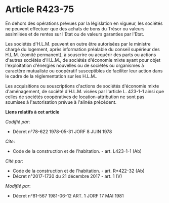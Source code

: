 # Article R423-75

En dehors des opérations prévues par la législation en vigueur, les sociétés ne peuvent effectuer que des achats de bons du
Trésor ou valeurs assimilées et de rentes sur l'Etat ou de valeurs garanties par l'Etat.

Les sociétés d'H.L.M. peuvent en outre être autorisées par le ministre chargé du logement, après information préalable du
conseil supérieur des H.L.M. (comité permanent), à souscrire ou acquérir des parts ou actions d'autres sociétés d'H.L.M., de
sociétés d'économie mixte ayant pour objet l'exploitation d'énergies nouvelles ou de sociétés ou organismes à caractère
mutualiste ou coopératif susceptibles de faciliter leur action dans le cadre de la réglementation sur les H.L.M..

Les acquisitions ou souscriptions d'actions de sociétés d'économie mixte d'aménagement, de société d'H.L.M. visées par
l'article L. 423-1-1 ainsi que celles de sociétés coopératives de location-attribution ne sont pas soumises à l'autorisation
prévue à l'alinéa précédent.

**Liens relatifs à cet article**

_Codifié par_:

  - Décret n°78-622 1978-05-31 JORF 8 JUIN 1978

_Cite_:

  - Code de la construction et de l'habitation. - art. L423-1-1 (Ab)

_Cité par_:

  - Code de la construction et de l'habitation. - art. R*422-32 (Ab)
  - Décret n°2017-1730 du 21 décembre 2017 - art. 1 (V)

_Modifié par_:

  - Décret n°81-567 1981-06-12 ART. 1 JORF 17 MAI 1981
